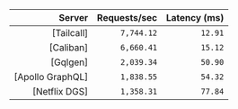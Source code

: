 <!-- PERFORMANCE_RESULTS_START -->

| Server | Requests/sec | Latency (ms) |
|--------:|--------------:|--------------:|
| [Tailcall] | `7,744.12` | `12.91` |
| [Caliban] | `6,660.41` | `15.12` |
| [Gqlgen] | `2,039.34` | `50.90` |
| [Apollo GraphQL] | `1,838.55` | `54.32` |
| [Netflix DGS] | `1,358.31` | `77.84` |

<!-- PERFORMANCE_RESULTS_END -->
